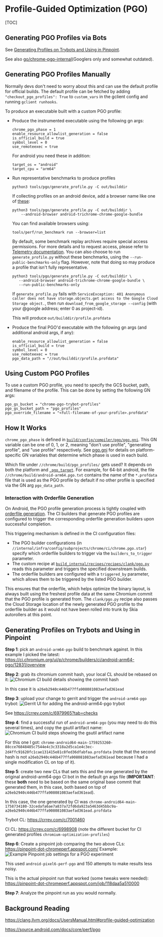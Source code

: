 # Profile-Guided Optimization (PGO)

[TOC]

## Generating PGO Profiles via Bots

See
[Generating Profiles on Trybots and Using in Pinpoint](#Generating-Profiles-on-Trybots-and-Using-in-Pinpoint).

See also [go/chrome-pgo-internal](Googlers only and somewhat outdated).

## Generating PGO Profiles Manually

Normally devs don't need to worry about this and can use the default profile for
official builds. The default profile can be fetched by adding
`"checkout_pgo_profiles": True` to `custom_vars` in the gclient config and
running `gclient runhooks`.

To produce an executable built with a custom PGO profile:

- Produce the instrumented executable using the following gn args:

  ```
  chrome_pgo_phase = 1
  enable_resource_allowlist_generation = false
  is_official_build = true
  symbol_level = 0
  use_remoteexec = true
  ```

  For android you need these in addition:

  ```
  target_os = "android"
  target_cpu = "arm64"
  ```

- Run representative benchmarks to produce profiles

  `python3 tools/pgo/generate_profile.py -C out/builddir`

  If collecting profiles on an android device, add a browser name like one of
  [these][browser_names]:

  ```
  python3 tools/pgo/generate_profile.py -C out/builddir \
      --android-browser android-trichrome-chrome-google-bundle
  ```

  You can find available browsers using:

  ```
  tools/perf/run_benchmark run --browser=list
  ```

  By default, some benchmark replay archives require special access permissions.
  For more details and to request access, please refer to
  [Telemetry documentation][telemetry_docs]. You can also choose to run
  `generate_profile.py` without these benchmarks, using the
  `--run-public-benchmarks-only` flag. However, note that doing so may produce a
  profile that isn't fully representative.

  ```
  python3 tools/pgo/generate_profile.py -C out/builddir \
     --android-browser android-trichrome-chrome-google-bundle \
     --run-public-benchmarks-only
  ```

  If `generate_profile.py` fails with
  `ServiceException: 401 Anonymous caller does not have storage.objects.get access to the Google Cloud Storage object.`,
  then run `download_from_google_storage --config` (with your @google address;
  enter 0 as project-id).

  This will produce `out/builddir/profile.profdata`

- Produce the final PGO'd executable with the following gn args (and additional
  android args, if any):

  ```
  enable_resource_allowlist_generation = false
  is_official_build = true
  symbol_level = 0
  use_remoteexec = true
  pgo_data_path = "//out/builddir/profile.profdata"
  ```

## Using Custom PGO Profiles

To use a custom PGO profile, you need to specify the GCS bucket, path, and
filename of the profile. This can be done by setting the following GN args:

```
pgo_gs_bucket = "chrome-pgo-trybot-profiles"
pgo_gs_bucket_path = "pgo_profiles"
pgo_override_filename = "<full-filename-of-your-profile>.profdata"
```

## How It Works

`chrome_pgo_phase` is defined in [`build/config/compiler/pgo/pgo.gni`][pgo_gni].
This GN variable can be one of 0, 1, or 2, meaning "don't use profile",
"generating profile", and "use profile" respectively. See [pgo.gni][pgo_gni] for
details on platform-specific GN variables that determine which phase is used in
each build.

Which file under `//chrome/build/pgo_profiles/` gets used? It depends on both
the platform and [`_pgo_target`][pgo_target]. For example, for 64-bit android,
the file `//chrome/build/android-arm64.pgo.txt` contains the name of the
`*.profdata` file that is used as the PGO profile by default if no other profile
is specified via the GN arg `pgo_data_path`.

### Interaction with Orderfile Generation

On Android, the PGO profile generation process is tightly coupled with
[orderfile generation](./orderfile.md). The CI builders that generate PGO
profiles are configured to trigger the corresponding orderfile generation
builders upon successful completion.

This triggering mechanism is defined in the CI configuration files:

- The PGO builder configurations (in
  `//internal/infra/config/subprojects/chrome/ci/chrome.pgo.star`) specify which
  orderfile builders to trigger via the `builders_to_trigger` parameter.
- The custom recipe at
  [`build_internal/recipes/recipes/clank/pgo.py`](https://source.corp.google.com/h/chromium/infra/infra_superproject/+/main:build_internal/recipes/recipes/clank/pgo.py)
  reads this parameter and triggers the specified downstream builds.
- The orderfile builders are configured with a `triggered_by` parameter, which
  allows them to be triggered by the listed PGO builder.

This ensures that the orderfile, which helps optimize the binary layout, is
always built using the freshest profile data at the same Chromium commit that
the PGO profile is generated from. The `clank/pgo.py` recipe also passes the
Cloud Storage location of the newly generated PGO profile to the orderfile
builder as it would not have been rolled into trunk by Skia autorollers at this
point.

## Generating Profiles on Trybots and Using in Pinpoint

**Step 1**: pick an `android-arm64-pgo` build to benchmark against. In this
example I picked the latest:
https://ci.chromium.org/ui/p/chrome/builders/ci/android-arm64-pgo/12831/overview

**Step 2**: grab its chromium commit hash, your local CL should be rebased on
it:
![Chromium CI build details showing the commit hash](./pgo/images/find_commit_hash.png)

In this case it is `a26eb2940c446b477ffa908081083aefad361ead`

**Step 3**: upload your change to gerrit and trigger the `android-arm64-pgo`
trybot:
![Gerrit UI for adding the android-arm64-pgo trybot](./pgo/images/add_pgo_trybot.png)

See https://crrev.com/c/6979965?tab=checks

**Step 4**: find a successful run of `android-arm64-pgo` (you may need to do
this several times), and copy the gsutil artifact name:
![Chromium CI build steps showing the gsutil artifact name](./pgo/images/find_artifact_name.png)

For this one I got:
`chrome-android64-main-1759253260-88cce76848485c7544e4c3c3318a2d5ca1e4c3ec-2d4ffc91620fc1cae131415e81c8fed36dfabfaa.profdata`
(note that the second hash is not `a26eb2940c446b477ffa908081083aefad361ead`
because I had a single modification CL on top of it).

**Step 5**: create two new CLs that sets this and the one generated by the
original android-arm64-pgo CI bot in the default gn args file (**IMPORTANT**:
these **both** need to be based on the same original base commit that generated
them, in this case, both based on top of
`a26eb2940c446b477ffa908081083aefad361ead`).

In this case, the one generated by CI was
`chrome-android64-main-1758734180-32cedafa6ae7a837a72fd6da923a5463d45bbc9a-a26eb2940c446b477ffa908081083aefad361ead.profdata`

Trybot CL: https://crrev.com/c/7001460

CI CL: https://crrev.com/c/6998908 (note the different bucket for CI generated
profiles `chromium-optimization-profiles`)

**Step 6**: Create a pinpoint job comparing the two above CLs:
https://pinpoint-dot-chromeperf.appspot.com/ Example:
![Example Pinpoint job settings for a PGO experiment](./pgo/images/example_pinpoint_settings.png)

This used `android-pixel6-perf-pgo` and 150 attempts to make results less noisy.

This is the actual pinpoint run that worked (some tweaks were needed):
https://pinpoint-dot-chromeperf.appspot.com/job/118daa5a510000

**Step 7**: Analyze the pinpoint run as you would normally.

## Background Reading

https://clang.llvm.org/docs/UsersManual.html#profile-guided-optimization

https://source.android.com/docs/core/perf/pgo

[browser_names]: https://source.chromium.org/chromium/chromium/src/+/main:third_party/catapult/telemetry/telemetry/internal/backends/android_browser_backend_settings.py;l=400;drc=bf85e76dc3467385a623e9bf11ab950cf2889ca5
[go/chrome-pgo-internal]: https://goto.google.com/chrome-pgo-internal
[pgo_gni]: https://source.chromium.org/chromium/chromium/src/+/main:build/config/compiler/pgo/pgo.gni
[pgo_target]: https://source.chromium.org/chromium/chromium/src/+/main:build/config/compiler/pgo/BUILD.gn;l=88;drc=3d2e089ad74a30754376571531e00615de96061e
[telemetry_docs]: https://www.chromium.org/developers/telemetry/upload_to_cloud_storage/#request-access-for-google-partners
